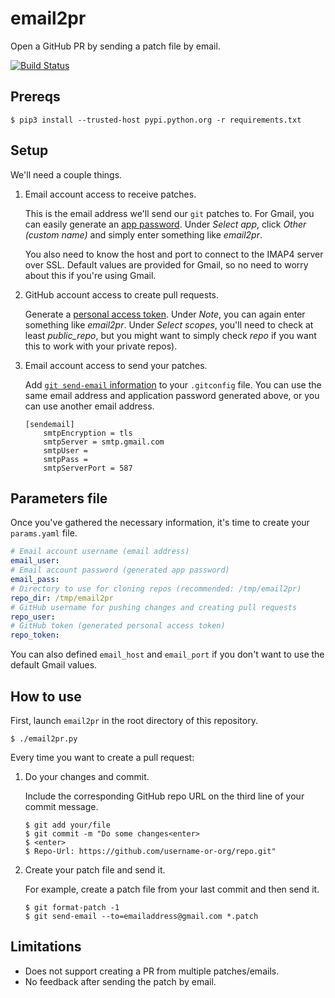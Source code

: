 # email2pr

Open a GitHub PR by sending a patch file by email.

[![Build Status](https://travis-ci.org/christophebedard/email2pr.svg?branch=master)](https://travis-ci.org/christophebedard/email2pr)

## Prereqs

```shell
$ pip3 install --trusted-host pypi.python.org -r requirements.txt
```

## Setup

We'll need a couple things.

1. Email account access to receive patches.

    This is the email address we'll send our `git` patches to. For Gmail, you can easily generate an [app password](https://myaccount.google.com/apppasswords). Under *Select app*, click *Other (custom name)* and simply enter something like *email2pr*.

    You also need to know the host and port to connect to the IMAP4 server over SSL. Default values are provided for Gmail, so no need to worry about this if you're using Gmail.

2. GitHub account access to create pull requests.

    Generate a [personal access token](https://github.com/settings/tokens). Under *Note*, you can again enter something like *email2pr*. Under *Select scopes*, you'll need to check at least *public_repo*, but you might want to simply check *repo* if you want this to work with your private repos).

3. Email account access to send your patches.

    Add [`git send-email` information](https://git-scm.com/docs/git-send-email#_examples) to your `.gitconfig` file. You can use the same email address and application password generated above, or you can use another email address.
    ```
    [sendemail]
        smtpEncryption = tls
        smtpServer = smtp.gmail.com
        smtpUser = 
        smtpPass = 
        smtpServerPort = 587
    ```

## Parameters file

Once you've gathered the necessary information, it's time to create your `params.yaml` file.

```yaml
# Email account username (email address)
email_user:
# Email account password (generated app password)
email_pass:
# Directory to use for cloning repos (recommended: /tmp/email2pr)
repo_dir: /tmp/email2pr
# GitHub username for pushing changes and creating pull requests
repo_user:
# GitHub token (generated personal access token)
repo_token:
```

You can also defined `email_host` and `email_port` if you don't want to use the default Gmail values.

## How to use

First, launch `email2pr` in the root directory of this repository.
```shell
$ ./email2pr.py
```

Every time you want to create a pull request:

1. Do your changes and commit.

    Include the corresponding GitHub repo URL on the third line of your commit message.

    ```shell
    $ git add your/file
    $ git commit -m "Do some changes<enter>
    $ <enter>
    $ Repo-Url: https://github.com/username-or-org/repo.git"
    ```

2. Create your patch file and send it.

    For example, create a patch file from your last commit and then send it.
    ```shell
    $ git format-patch -1
    $ git send-email --to=emailaddress@gmail.com *.patch
    ```

## Limitations

* Does not support creating a PR from multiple patches/emails.
* No feedback after sending the patch by email.

